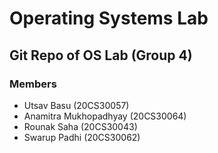 # Operating Systems Lab
## Git Repo of OS Lab (Group 4)
### Members
* Utsav Basu (20CS30057)
* Anamitra Mukhopadhyay (20CS30064)
* Rounak Saha (20CS30043)
* Swarup Padhi (20CS30062)
